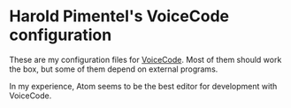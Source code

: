 # Harold Pimentel's VoiceCode configuration

These are my configuration files for [VoiceCode](http://voicecode.io/).
Most of them should work the box, but some of them depend on external programs.

In my experience, Atom seems to be the best editor for development with VoiceCode.
